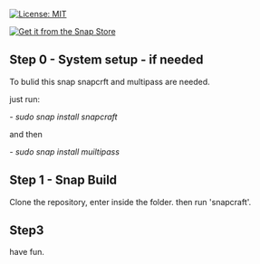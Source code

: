   [![License: MIT](https://img.shields.io/badge/License-MIT-yellow.svg)](https://opensource.org/licenses/MIT)


[![Get it from the Snap Store](https://snapcraft.io/static/images/badges/en/snap-store-black.svg)](https://snapcraft.io/aircrack-ng-snap)



## Step 0 - System setup - if needed
To bulid this snap snapcrft and multipass are needed.

just run:

*- sudo snap install snapcraft*

and then

*- sudo snap install muiltipass*

## Step 1 - Snap Build

Clone the repository, enter inside the folder. then run 'snapcraft'.

## Step3 

have fun.
